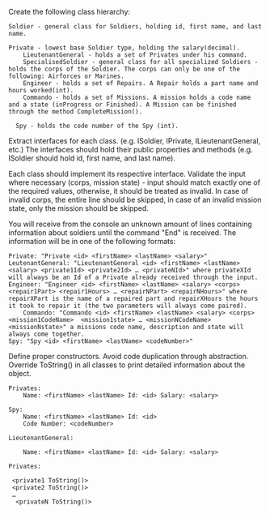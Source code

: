 Create the following class hierarchy:

	Soldier - general class for Soldiers, holding id, first name, and last name.
  
  	Private - lowest base Soldier type, holding the salary(decimal). 
    	LieutenantGeneral - holds a set of Privates under his command.
    	SpecialisedSoldier - general class for all specialized Soldiers - holds the corps of the Soldier. The corps can only be one of the following: Airforces or Marines.
      	Engineer - holds a set of Repairs. A Repair holds a part name and hours worked(int).
        Commando - holds a set of Missions. A mission holds a code name and a state (inProgress or Finished). A Mission can be finished through the method CompleteMission().
        
	  Spy - holds the code number of the Spy (int).

Extract interfaces for each class. (e.g. ISoldier, IPrivate, ILieutenantGeneral, etc.) The interfaces should hold their public properties and methods (e.g. ISoldier should hold id, first name, and last name).

Each class should implement its respective interface. Validate the input where necessary (corps, mission state) - input should match exactly one of the required values, otherwise, it should be treated as invalid. In case of invalid corps, the entire line should be skipped, in case of an invalid mission state, only the mission should be skipped. 

You will receive from the console an unknown amount of lines containing information about soldiers until the command "End" is received. The information will be in one of the following formats:

	Private: "Private <id> <firstName> <lastName> <salary>"
	LeutenantGeneral: "LieutenantGeneral <id> <firstName> <lastName> <salary> <private1Id> <private2Id> … <privateNId>" where privateXId will always be an Id of a Private already received through the input.
	Engineer: "Engineer <id> <firstName> <lastName> <salary> <corps> <repair1Part> <repair1Hours> … <repairNPart> <repairNHours>" where repairXPart is the name of a repaired part and repairXHours the hours it took to repair it (the two parameters will always come paired). 
		Commando: "Commando <id> <firstName> <lastName> <salary> <corps> <mission1CodeName>  <mission1state> … <missionNCodeName> <missionNstate>" a missions code name, description and state will always come together.
	Spy: "Spy <id> <firstName> <lastName> <codeNumber>"

Define proper constructors. Avoid code duplication through abstraction. Override ToString() in all classes to print detailed information about the object.

	Privates:
		Name: <firstName> <lastName> Id: <id> Salary: <salary>
		
	Spy:
		Name: <firstName> <lastName> Id: <id>
		Code Number: <codeNumber>
		
	LieutenantGeneral:
	
		Name: <firstName> <lastName> Id: <id> Salary: <salary>
	
    Privates:

 	 <private1 ToString()>
 	 <private2 ToString()>
 	 …
	  <privateN ToString()>
